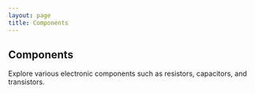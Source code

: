 ```yaml
---
layout: page
title: Components
---
```


## Components

Explore various electronic components such as resistors, capacitors, and transistors.
